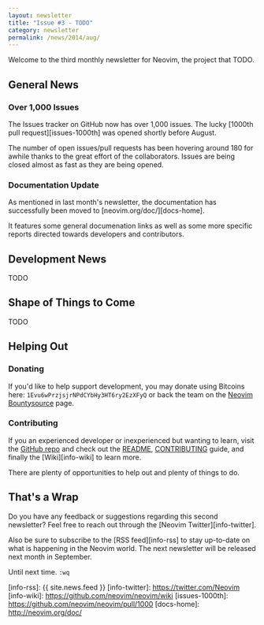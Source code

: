 ```yaml
---
layout: newsletter
title: "Issue #3 - TODO"
category: newsletter
permalink: /news/2014/aug/
---
```


Welcome to the third monthly newsletter for Neovim, the project that TODO.

## General News

### Over 1,000 Issues

The Issues tracker on GitHub now has over 1,000 issues. The lucky [1000th pull
request][issues-1000th] was opened shortly before August.

The number of open issues/pull requests has been hovering around 180 for awhile
thanks to the great effort of the collaborators. Issues are being closed almost
as fast as they are being opened.

### Documentation Update

As mentioned in last month's newsletter, the documentation has successfully been
moved to [neovim.org/doc/][docs-home].

It features some general documenation links as well as some more specific
reports directed towards developers and contributors.

## Development News

TODO

## Shape of Things to Come

TODO

## Helping Out

### Donating

If you'd like to help support development, you may donate using Bitcoins here:
`1Evu6wPrzjsjrNPdCYbHy3HT6ry2EzXFyQ` or back the team on the [Neovim
Bountysource][info-bountysource] page.

### Contributing

If you an experienced developer or inexperienced but wanting to learn, visit the
[GitHub repo][info-github] and check out the [README][info-readme],
[CONTRIBUTING][info-contrib] guide, and finally the [Wiki][info-wiki] to learn
more.

There are plenty of opportunities to help out and plenty of things to do.

## That's a Wrap

Do you have any feedback or suggestions regarding this second newsletter? Feel
free to reach out through the [Neovim Twitter][info-twitter].

Also be sure to subscribe to the [RSS feed][info-rss] to stay up-to-date on what is
happening in the Neovim world. The next newsletter will be released next month
in September.

Until next time. `:wq`

[info-bountysource]: https://www.bountysource.com/teams/neovim
[info-contrib]: https://github.com/neovim/neovim/blob/master/CONTRIBUTING.md
[info-github]: https://github.com/neovim/neovim/
[info-readme]: https://github.com/neovim/neovim/blob/master/README.md
[info-rss]: {{ site.news.feed }}
[info-twitter]: https://twitter.com/Neovim
[info-wiki]: https://github.com/neovim/neovim/wiki
[issues-1000th]: https://github.com/neovim/neovim/pull/1000
[docs-home]: http://neovim.org/doc/
